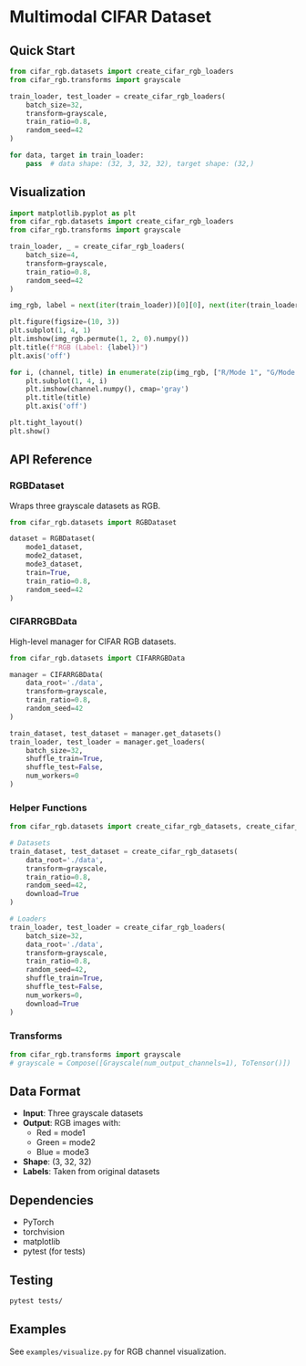 # Multimodal CIFAR Dataset

## Quick Start

```python
from cifar_rgb.datasets import create_cifar_rgb_loaders
from cifar_rgb.transforms import grayscale

train_loader, test_loader = create_cifar_rgb_loaders(
    batch_size=32,
    transform=grayscale,
    train_ratio=0.8,
    random_seed=42
)

for data, target in train_loader:
    pass  # data shape: (32, 3, 32, 32), target shape: (32,)
```

## Visualization

```python
import matplotlib.pyplot as plt
from cifar_rgb.datasets import create_cifar_rgb_loaders
from cifar_rgb.transforms import grayscale

train_loader, _ = create_cifar_rgb_loaders(
    batch_size=4,
    transform=grayscale,
    train_ratio=0.8,
    random_seed=42
)

img_rgb, label = next(iter(train_loader))[0][0], next(iter(train_loader))[1][0].item()

plt.figure(figsize=(10, 3))
plt.subplot(1, 4, 1)
plt.imshow(img_rgb.permute(1, 2, 0).numpy())
plt.title(f"RGB (Label: {label})")
plt.axis('off')

for i, (channel, title) in enumerate(zip(img_rgb, ["R/Mode 1", "G/Mode 2", "B/Mode 3"]), start=2):
    plt.subplot(1, 4, i)
    plt.imshow(channel.numpy(), cmap='gray')
    plt.title(title)
    plt.axis('off')

plt.tight_layout()
plt.show()
```

## API Reference

### RGBDataset

Wraps three grayscale datasets as RGB.

```python
from cifar_rgb.datasets import RGBDataset

dataset = RGBDataset(
    mode1_dataset,
    mode2_dataset,
    mode3_dataset,
    train=True,
    train_ratio=0.8,
    random_seed=42
)
```

### CIFARRGBData

High-level manager for CIFAR RGB datasets.

```python
from cifar_rgb.datasets import CIFARRGBData

manager = CIFARRGBData(
    data_root='./data',
    transform=grayscale,
    train_ratio=0.8,
    random_seed=42
)

train_dataset, test_dataset = manager.get_datasets()
train_loader, test_loader = manager.get_loaders(
    batch_size=32,
    shuffle_train=True,
    shuffle_test=False,
    num_workers=0
)
```

### Helper Functions

```python
from cifar_rgb.datasets import create_cifar_rgb_datasets, create_cifar_rgb_loaders

# Datasets
train_dataset, test_dataset = create_cifar_rgb_datasets(
    data_root='./data',
    transform=grayscale,
    train_ratio=0.8,
    random_seed=42,
    download=True
)

# Loaders
train_loader, test_loader = create_cifar_rgb_loaders(
    batch_size=32,
    data_root='./data',
    transform=grayscale,
    train_ratio=0.8,
    random_seed=42,
    shuffle_train=True,
    shuffle_test=False,
    num_workers=0,
    download=True
)
```

### Transforms

```python
from cifar_rgb.transforms import grayscale
# grayscale = Compose([Grayscale(num_output_channels=1), ToTensor()])
```

## Data Format

- **Input**: Three grayscale datasets
- **Output**: RGB images with:
  - Red = mode1
  - Green = mode2
  - Blue = mode3
- **Shape**: (3, 32, 32)
- **Labels**: Taken from original datasets

## Dependencies

- PyTorch
- torchvision
- matplotlib
- pytest (for tests)

## Testing

```bash
pytest tests/
```

## Examples

See `examples/visualize.py` for RGB channel visualization.

